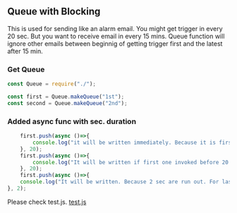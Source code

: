 ## Queue with Blocking

This is used for sending like an alarm email. You might get trigger in every 20 sec. But you want to receive email in every 15 mins. Queue function will ignore other emails between beginnig of getting trigger first and the latest after 15 min.

### Get Queue

```javascript
const Queue = require("./");

const first = Queue.makeQueue("1st");
const second = Queue.makeQueue("2nd");
```

### Added async func with sec. duration
```javascript
    first.push(async ()=>{
        console.log("it will be written immediately. Because it is first")
    }, 20);
    first.push(async ()=>{
        console.log("It will be written if first one invoked before 20 sec. min. But not, so it will be ignored!")
    }, 20);
    first.push(async ()=>{
    console.log("It will be written. Because 2 sec are run out. For last funct invocated.")
}, 2);
```
Please check test.js.
[test.js](./test.js)
